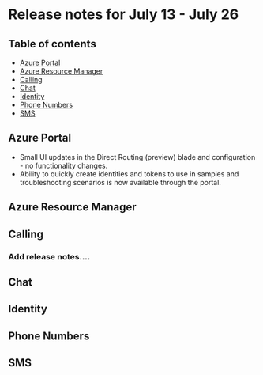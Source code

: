 # Release notes for July 13 - July 26

## Table of contents
* [Azure Portal](#azure-portal)
* [Azure Resource Manager](#azure-resource-manager)
* [Calling](#calling)
* [Chat](#chat)
* [Identity](#identity)
* [Phone Numbers](#phone-numbers)
* [SMS](#sms)

## Azure Portal
- Small UI updates in the Direct Routing (preview) blade and configuration - no functionality changes.
- Ability to quickly create identities and tokens to use in samples and troubleshooting scenarios is now available through the portal.

## Azure Resource Manager

## Calling

### Add release notes....
 
## Chat

## Identity

## Phone Numbers

## SMS
